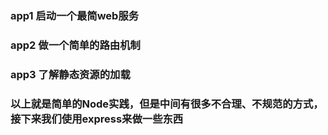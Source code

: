 ### app1 启动一个最简web服务
### app2 做一个简单的路由机制
### app3 了解静态资源的加载

### 以上就是简单的Node实践，但是中间有很多不合理、不规范的方式，接下来我们使用express来做一些东西